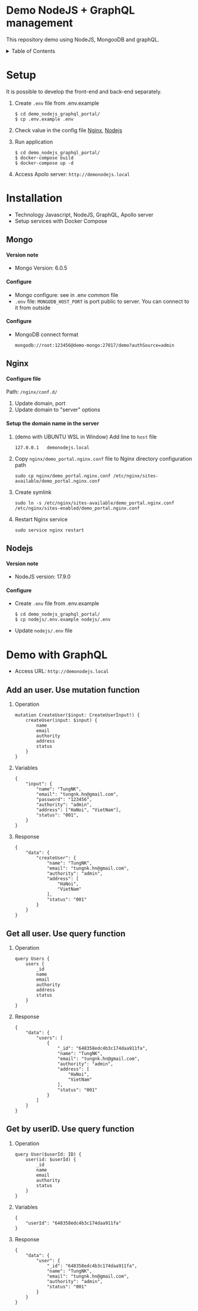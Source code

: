 # Demo NodeJS + GraphQL management

This repository demo using NodeJS, MongooDB and graphQL.


<!-- TABLE OF CONTENTS -->
<details>
  <summary>Table of Contents</summary>
  <ol>
    <li><a href="#setup">Setup</a></li>
    <li><a href="#installation">Installation</a></li>
        <ol>
            <li><a href="#mongo">Mongo</a></li>
            <li><a href="#nginx">Nginx</a></li>
            <li><a href="#nodejs">NodeJS</a></li>
        </ol>
    <li><a href="#demo-with-graphql">Demo with GraphQL</a></li>
  </ol>
</details>


# Setup
It is possible to develop the front-end and back-end separately.

1. Create `.env` file from .env.example
    ```
    $ cd demo_nodejs_graphql_portal/
    $ cp .env.example .env
    ```

2. Check value in the config file
    <a href="#nginx">Nginx</a>,
    <a href="#nodejs">Nodejs</a>

3. Run application
    ```
    $ cd demo_nodejs_graphql_portal/
    $ docker-compose build
    $ docker-compose up -d
    ```

4. Access Apolo server: `http://demonodejs.local`


# Installation
- Technology Javascript, NodeJS, GraphQL, Apollo server
- Setup services with Docker Compose


## Mongo
#### Version note
- Mongo Version: 6.0.5

#### Configure
- Mongo configure: see in .env common file
- `.env` file: `MONGODB_HOST_PORT` is port public to server. You can connect to it from outside

#### Configure
- MongoDB connect format 
    ```
    mongodb://root:123456@demo-mongo:27017/demo?authSource=admin
    ```


## Nginx
#### Configure file 
Path: `/nginx/conf.d/`

1. Update domain, port
2. Update domain to "server" options  

#### Setup the domain name in the server
1. (demo with UBUNTU WSL in Window) Add line to `host` file
    ```
    127.0.0.1	demonodejs.local
    ```
2. Copy `nginx/demo_portal.nginx.conf` file to Nginx directory configuration path
    ```
    sudo cp nginx/demo_portal.nginx.conf /etc/nginx/sites-available/demo_portal.nginx.conf
    ```
3. Create symlink 
    ```
    sudo ln -s /etc/nginx/sites-available/demo_portal.nginx.conf /etc/nginx/sites-enabled/demo_portal.nginx.conf
    ```
4. Restart Nginx service
    ```
    sudo service nginx restart
    ```

## Nodejs
#### Version note
- NodeJS version: 17.9.0
  
#### Configure
- Create `.env` file from .env.example
    ```
    $ cd demo_nodejs_graphql_portal/
    $ cp nodejs/.env.example nodejs/.env
    ```
- Update `nodejs/.env` file



# Demo with GraphQL

- Access URL: `http://demonodejs.local`


## Add an user. Use mutation function

1. Operation

    ```
    mutation CreateUser($input: CreateUserInput!) {
        createUser(input: $input) {
            name
            email
            authority
            address
            status
        }
    }
    ```

2. Variables
    ```
    {
        "input": {
            "name": "TungNK",
            "email": "tungnk.hn@gmail.com",
            "password": "123456",
            "authority": "admin",
            "address": ["HaNoi", "VietNam"],
            "status": "001",
        }
    }
    ```

3. Response
    ```
    {
        "data": {
            "createUser": {
                "name": "TungNK",
                "email": "tungnk.hn@gmail.com",
                "authority": "admin",
                "address": [
                    "HaNoi",
                    "VietNam"
                ],
                "status": "001"
            }
        }
    }
    ```


## Get all user. Use query function

1. Operation
    ```
    query Users {
        users {
            _id
            name
            email
            authority
            address
            status
        }
    }
    ```

2.  Response
    ```
    {
        "data": {
            "users": [
                {
                    "_id": "648358edc4b3c174daa911fa",
                    "name": "TungNK",
                    "email": "tungnk.hn@gmail.com",
                    "authority": "admin",
                    "address": [
                        "HaNoi",
                        "VietNam"
                    ],
                    "status": "001"
                }
            ]
        }
    }
    ```


## Get by userID. Use query function

1. Operation
    ```
    query User($userId: ID) {
        user(id: $userId) {
            _id
            name
            email
            authority
            status
        }
    }
    ```

2. Variables
    ```
    {
        "userId": "648358edc4b3c174daa911fa"
    }
    ```

3. Response
    ```
    {
        "data": {
            "user": {
                "_id": "648358edc4b3c174daa911fa",
                "name": "TungNK",
                "email": "tungnk.hn@gmail.com",
                "authority": "admin",
                "status": "001"
            }
        }
    }
    ```
